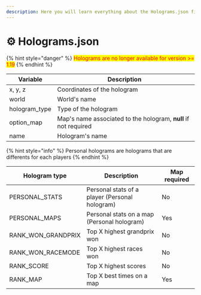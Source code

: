 ```yaml
---
description: Here you will learn everything about the Holograms.json file
---
```


# ⚙ Holograms.json

{% hint style="danger" %}
<mark style="color:red;">Holograms are no longer available for version >= 1.19</mark>
{% endhint %}

| Variable       | Description                                                     |
| -------------- | --------------------------------------------------------------- |
| x, y, z        | Coordinates of the hologram                                     |
| world          | World's name                                                    |
| hologram\_type | Type of the hologram                                            |
| option\_map    | Map's name associated to the hologram, **null** if not required |
| name           | Hologram's name                                                 |

{% hint style="info" %}
Personal holograms are holograms that are differents for each players
{% endhint %}

| Hologram type        | Description                                    | Map required |
| -------------------- | ---------------------------------------------- | ------------ |
| PERSONAL\_STATS      | Personal stats of a player (Personal hologram) | No           |
| PERSONAL\_MAPS       | Personal stats on a map (Personal hologram)    | Yes          |
| RANK\_WON\_GRANDPRIX | Top X highest grandprix won                    | No           |
| RANK\_WON\_RACEMODE  | Top X highest races won                        | No           |
| RANK\_SCORE          | Top X highest scores                           | No           |
| RANK\_MAP            | Top X best times on a map                      | Yes          |

